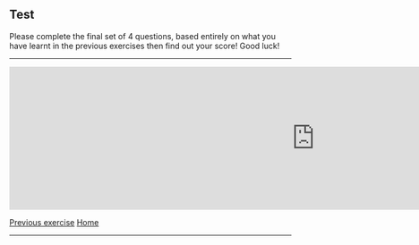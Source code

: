 <h2>Test</h2>

<p>Please complete the final set of 4 questions, based entirely on what you have learnt in the previous exercises then find out your score! Good luck!
  </p>
  
<hr>

<iframe src="https://h5p.org/h5p/embed/379376" width="1090" height="256" frameborder="0" allowfullscreen="allowfullscreen"></iframe><script src="https://h5p.org/sites/all/modules/h5p/library/js/h5p-resizer.js" charset="UTF-8"></script>

<p>
  <a href="learnspanish3.html" class="btnflt-l">Previous exercise</a>
  <a href="index.html" class="btnflt-r">Home</a>
  </p>
  <div style="clear:both;"> </div>

<hr>


